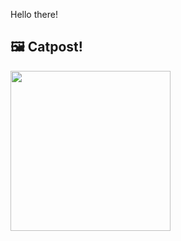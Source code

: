 Hello there!



## 🖼️ Catpost!

<sub>
    <img src="https://cdn2.thecatapi.com/images/ard.jpg" height="256">
</sub>

